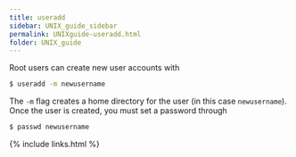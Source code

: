 ```yaml
---
title: useradd
sidebar: UNIX_guide_sidebar
permalink: UNIXguide-useradd.html
folder: UNIX_guide
---
```


Root users can create new user accounts with
```bash
$ useradd -m newusername
```
The `-m` flag creates a home directory for the user (in this case
    `newusername`).
Once the user is created, you must set a password through
```bash
$ passwd newusername
```

{% include links.html %}
